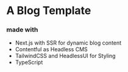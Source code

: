 # A Blog Template
### made with
- Next.js with SSR for dynamic blog content
- Contentful as Headless CMS
- TailwindCSS and HeadlessUI for Styling
- TypeScript
